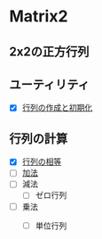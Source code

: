 # Matrix2

## 2x2の正方行列

## ユーティリティ

- [x] [行列の作成と初期化](utility.md)

## 行列の計算

- [x] [行列の相等](equal.md)
- [ ] [加法](add.md)
- [ ] 減法
  - [ ]  ゼロ行列

- [ ] 乗法
  - [ ] 単位行列

